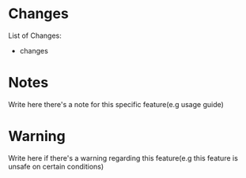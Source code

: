 # Changes

List of Changes:
 - changes


# Notes
Write here there's a note for this specific feature(e.g usage guide)

# Warning
Write here if there's a warning regarding this feature(e.g this feature is unsafe on certain conditions)
